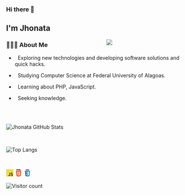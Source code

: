 ### Hi there 👋<h2> I'm Jhonata</h2>

<img align='right' src="https://mir-s3-cdn-cf.behance.net/project_modules/disp/13311e75820101.5c5806640e015.gif" width="230">

<h3> 👨🏽‍💻 About Me </h3>


- &nbsp; Exploring new technologies and developing software solutions and quick hacks.

- &nbsp; Studying Computer Science at Federal University of Alagoas.

- &nbsp; Learning about PHP, JavaScript.

- &nbsp; Seeking knowledge.

<br/>
<br/>

![Jhonata GitHub Stats](https://github-readme-stats.vercel.app/api?username=jhonataT&show_icons=true)

<br/>

![Top Langs](https://github-readme-stats.vercel.app/api/top-langs/?username=jhonataT&show_icons=true)

<br>


<code><img height="20" src="https://raw.githubusercontent.com/github/explore/80688e429a7d4ef2fca1e82350fe8e3517d3494d/topics/javascript/javascript.png"></code>
<code><img height="20" src="https://raw.githubusercontent.com/github/explore/80688e429a7d4ef2fca1e82350fe8e3517d3494d/topics/html/html.png"></code>
<code><img height="20" src="https://raw.githubusercontent.com/github/explore/80688e429a7d4ef2fca1e82350fe8e3517d3494d/topics/css/css.png"></code>

![Visitor count](https://visitor-badge.laobi.icu/badge?page_id=jhonataT.jhonataT)
